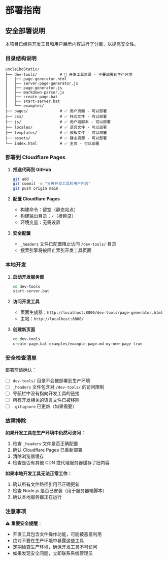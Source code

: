 # 部署指南

## 安全部署说明

本项目已经将开发工具和用户展示内容进行了分离，以提高安全性。

### 目录结构说明

```
uncle1boStatic/
├── dev-tools/          # 🚨 开发工具目录 - 不要部署到生产环境
│   ├── page-generator.html
│   ├── server-page-generator.js
│   ├── page-generator.js
│   ├── markdown-parser.js
│   ├── create-page.bat
│   ├── start-server.bat
│   └── examples/
├── pages/              # ✅ 用户页面 - 可以部署
├── css/                # ✅ 样式文件 - 可以部署
├── js/                 # ✅ 用户端脚本 - 可以部署
├── locales/            # ✅ 语言文件 - 可以部署
├── templates/          # ✅ 模板文件 - 可以部署
├── assets/             # ✅ 静态资源 - 可以部署
└── index.html          # ✅ 主页 - 可以部署
```

### 部署到 Cloudflare Pages

1. **推送代码到 GitHub**
   ```bash
   git add .
   git commit -m "分离开发工具和用户内容"
   git push origin main
   ```

2. **配置 Cloudflare Pages**
   - 构建命令：留空（静态站点）
   - 构建输出目录：`/`（根目录）
   - 环境变量：无需设置

3. **安全配置**
   - `_headers` 文件已配置阻止访问 `/dev-tools/` 目录
   - 搜索引擎将被阻止索引开发工具页面

### 本地开发

1. **启动开发服务器**
   ```bash
   cd dev-tools
   start-server.bat
   ```

2. **访问开发工具**
   - 页面生成器：`http://localhost:8000/dev-tools/page-generator.html`
   - 主站：`http://localhost:8000/`

3. **创建新页面**
   ```bash
   cd dev-tools
   create-page.bat examples/example-page.md my-new-page true
   ```

### 安全检查清单

部署前请确认：

- [ ] `dev-tools/` 目录不会被部署到生产环境
- [ ] `_headers` 文件包含对 `/dev-tools/` 的访问限制
- [ ] 导航栏中没有指向开发工具的链接
- [ ] 所有开发相关的语言文件已被移除
- [ ] `.gitignore` 已更新（如果需要）

### 故障排除

**如果开发工具在生产环境中仍然可访问：**

1. 检查 `_headers` 文件是否正确配置
2. 确认 Cloudflare Pages 已重新部署
3. 清除浏览器缓存
4. 检查是否有其他 CDN 或代理服务器缓存了旧内容

**如果本地开发工具无法正常工作：**

1. 确认所有文件路径引用已正确更新
2. 检查 Node.js 是否已安装（用于服务器端脚本）
3. 确认本地服务器正在运行

### 注意事项

⚠️ **重要安全提醒**：
- 开发工具包含文件操作功能，可能被恶意利用
- 绝对不要在生产环境中暴露这些工具
- 定期检查生产环境，确保开发工具不可访问
- 如果发现安全问题，立即联系系统管理员
